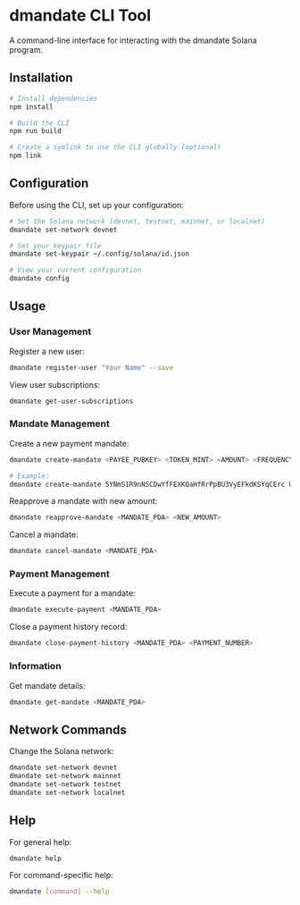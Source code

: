 # dmandate CLI Tool

A command-line interface for interacting with the dmandate Solana program.

## Installation

```bash
# Install dependencies
npm install

# Build the CLI
npm run build

# Create a symlink to use the CLI globally (optional)
npm link
```

## Configuration

Before using the CLI, set up your configuration:

```bash
# Set the Solana network (devnet, testnet, mainnet, or localnet)
dmandate set-network devnet

# Set your keypair file
dmandate set-keypair ~/.config/solana/id.json

# View your current configuration
dmandate config
```

## Usage

### User Management

Register a new user:

```bash
dmandate register-user "Your Name" --save
```

View user subscriptions:

```bash
dmandate get-user-subscriptions
```

### Mandate Management

Create a new payment mandate:

```bash
dmandate create-mandate <PAYEE_PUBKEY> <TOKEN_MINT> <AMOUNT> <FREQUENCY_SECONDS> "Mandate Name" "Description"

# Example:
dmandate create-mandate 5YNmS1R9nNSCDwYfFEXKQaHfRrPpBU3VyEFkdKSYqCErc UsJ4baBMgrkGQG2j3HyxKdYCdKWCXWFM1rqXJPcTrZ8 10000 86400 "Netflix" "Monthly subscription"
```

Reapprove a mandate with new amount:

```bash
dmandate reapprove-mandate <MANDATE_PDA> <NEW_AMOUNT>
```

Cancel a mandate:

```bash
dmandate cancel-mandate <MANDATE_PDA>
```

### Payment Management

Execute a payment for a mandate:

```bash
dmandate execute-payment <MANDATE_PDA>
```

Close a payment history record:

```bash
dmandate close-payment-history <MANDATE_PDA> <PAYMENT_NUMBER>
```

### Information

Get mandate details:

```bash
dmandate get-mandate <MANDATE_PDA>
```

## Network Commands

Change the Solana network:

```bash
dmandate set-network devnet
dmandate set-network mainnet
dmandate set-network testnet
dmandate set-network localnet
```

## Help

For general help:

```bash
dmandate help
```

For command-specific help:

```bash
dmandate [command] --help
```